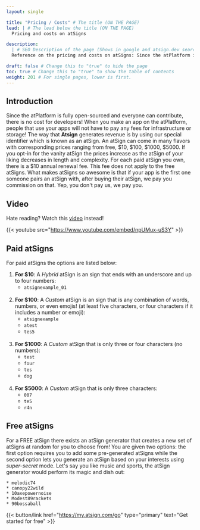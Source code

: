 ```yaml
---
layout: single

title: "Pricing / Costs" # The title (ON THE PAGE)
lead: | # The lead below the title (ON THE PAGE)
  Pricing and costs on atSigns

description:
  | # SEO Description of the page (Shows in google and atsign.dev search)
  Reference on the pricing and costs on atSigns: Since the atPlatform is fully open-sourced , there is no cost for developers! **Atsign** generates revenue is by using our special identifier which is known as an atSign. An atSign can come in many flavors with corresponding prices ranging from free, $10, $100, $1000, $5000.For each paid atSign you own, there is a $10 annual renewal fee. This fee does not apply to the free atSigns. What makes atSigns so awesome is that if your app is the first one someone pairs an atSign with, after buying their atSign, we pay you commission on that. Yep, you don't pay us, we pay you.

draft: false # Change this to "true" to hide the page
toc: true # Change this to "true" to show the table of contents
weight: 201 # For single pages, lower is first.
---
```


## Introduction

Since the atPlatform is fully open-sourced and everyone can contribute, there is no cost for developers! When you make an app on the atPlatform, people that use your apps will not have to pay any fees for infrastructure or storage! The way that **Atsign** generates revenue is by using our special identifier which is known as an atSign. An atSign can come in many flavors with corresponding prices ranging from free, $10, $100, $1000, $5000. If you opt-in for the vanity atSign the prices increase as the atSign of your liking decreases in length and complexity. For each paid atSign you own, there is a $10 annual renewal fee. This fee does not apply to the free atSigns. What makes atSigns so awesome is that if your app is the first one someone pairs an atSign with, after buying their atSign, we pay you commission on that. Yep, you don't pay us, we pay you.

## Video

Hate reading? Watch this [video](https://www.youtube.com/watch?v=npUMux-uS3Y) instead!

{{< youtube src="https://www.youtube.com/embed/npUMux-uS3Y" >}}

## Paid atSigns

For paid atSigns the options are listed below:

1. **For $10**: A _Hybrid_ atSign is an sign that ends with an underscore and up to four numbers:
   - `atsignexample_01`  
     <br />
2. **For $100**: A _Custom_ atSign is an sign that is any combination of words, numbers, or even emojis! (at least five characters, or four characters if it includes a number or emoji):
   - `atsignexample`
   - `atest`
   - `tes5`  
     <br />
3. **For $1000**: A _Custom_ atSign that is only three or four characters (no numbers):
   - `test`
   - `four`
   - `tes`
   - `dog`  
     <br />
4. **For $5000**: A _Custom_ atSign that is only three characters:
   - `007`
   - `te5`
   - `r4n` <br />

## Free atSigns

For a FREE atSign there exists an atSign generator that creates a new set of atSigns at random for you to choose from! You are given two options: the first option requires you to add some pre-generated atSigns while the second option lets you generate an atSign based on your interests using _super-secret_ mode. Let's say you like music and sports, the atSign generator would perform its magic and dish out:

    * melodic74
    * canopy22wild
    * 10axepowernoise
    * Modest89rackets
    * 90bossaball

{{< button/link href="https://my.atsign.com/go" type="primary" text="Get started for free" >}}
